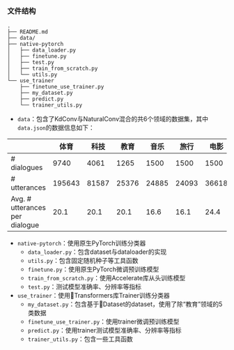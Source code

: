 ### 文件结构

```
.
├── README.md
├── data/
├── native-pytorch
│   ├── data_loader.py
│   ├── finetune.py
│   ├── test.py
│   ├── train_from_scratch.py
│   └── utils.py
└── use_trainer
    ├── finetune_use_trainer.py
    ├── my_dataset.py
    ├── predict.py
    └── trainer_utils.py
```

* `data`：包含了KdConv与NaturalConv混合的共6个领域的数据集，其中`data.json`的数据信息如下：

|                                | 体育   | 科技  | 教育  | 音乐  | 旅行  | 电影  |
| ------------------------------ | ------ | ----- | ----- | ----- | ----- | ----- |
| # dialogues                    | 9740   | 4061  | 1265  | 1500  | 1500  | 1500  |
| # utterances                   | 195643 | 81587 | 25376 | 24885 | 24093 | 36618 |
| Avg. # utterances per dialogue | 20.1   | 20.1  | 20.1  | 16.6  | 16.1  | 24.4  |

* `native-pytorch`：使用原生PyTorch训练分类器
  * `data_loader.py`：包含dataset与dataloader的实现
  * `utils.py`：包含固定随机种子等工具函数
  * `finetune.py`：使用原生PyTorch微调预训练模型
  * `train_from_scratch.py`：使用Accelerate库从头训练模型
  * `test.py`：测试模型准确率、分辨率等指标
* `use_trainer`：使用🤗Transformers库Trainer训练分类器
  * `my_dataset.py`：包含基于🤗Dataset的dataset，使用了除“教育”领域的5类数据
  * `finetune_use_trainer.py`：使用trainer微调预训练模型
  * `predict.py`：使用trainer测试模型准确率、分辨率等指标
  * `trainer_utils.py`：包含一些工具函数

